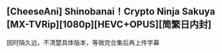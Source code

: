 ## [CheeseAni] Shinobanai！Crypto Ninja Sakuya [MX-TVRip][1080p][HEVC+OPUS][简繁日内封]

因时隔久远，不清楚具体版本，等做完合集后再上传字幕
